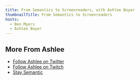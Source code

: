 ```yaml
---
title: From Semantics to Screenreaders, with Ashlee Boyer
thumbnailTitle: From Semantics to Screenreaders
hosts:
  - Ben Myers
  - Ashlee Boyer
---
```


## More From Ashlee

- [Follow Ashlee on Twitter](https://twitter.com/AshleeMBoyer)
- [Follow Ashlee on Twitch](https://twitch.tv/AshleeMBoyer)
- [Stay Semantic](https://staysemantic.com)